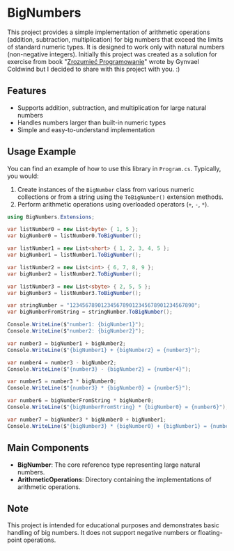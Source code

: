 # BigNumbers

This project provides a simple implementation of arithmetic operations (addition, subtraction, multiplication) for big numbers that exceed the limits of standard numeric types. It is designed to work only with natural numbers (non-negative integers).
Initially this project was created as a solution for exercise from book "[Zrozumieć Programowanie](https://zrozumiecprogramowanie.pl/#/mainPage)" wrote by Gynvael Coldwind but I decided to share with this project with you. :)

## Features

- Supports addition, subtraction, and multiplication for large natural numbers
- Handles numbers larger than built-in numeric types
- Simple and easy-to-understand implementation

## Usage Example

You can find an example of how to use this library in `Program.cs`. Typically, you would:

1. Create instances of the `BigNumber` class from various numeric collections or from a string using the `ToBigNumber()` extension methods.
2. Perform arithmetic operations using overloaded operators (`+`, `-`, `*`).

```csharp
using BigNumbers.Extensions;

var listNumber0 = new List<byte> { 1, 5 };
var bigNumber0 = listNumber0.ToBigNumber();

var listNumber1 = new List<short> { 1, 2, 3, 4, 5 };
var bigNumber1 = listNumber1.ToBigNumber();

var listNumber2 = new List<int> { 6, 7, 8, 9 };
var bigNumber2 = listNumber2.ToBigNumber();

var listNumber3 = new List<sbyte> { 2, 5, 5 };
var bigNumber3 = listNumber3.ToBigNumber();

var stringNumber = "1234567890123456789012345678901234567890";
var bigNumberFromString = stringNumber.ToBigNumber();

Console.WriteLine($"number1: {bigNumber1}");
Console.WriteLine($"number2: {bigNumber2}");

var number3 = bigNumber1 + bigNumber2;
Console.WriteLine($"{bigNumber1} + {bigNumber2} = {number3}");

var number4 = number3 - bigNumber2;
Console.WriteLine($"{number3} - {bigNumber2} = {number4}");

var number5 = number3 * bigNumber0;
Console.WriteLine($"{number3} * {bigNumber0} = {number5}");

var number6 = bigNumberFromString * bigNumber0;
Console.WriteLine($"{bigNumberFromString} * {bigNumber0} = {number6}");

var number7 = bigNumber3 * bigNumber0 + bigNumber1;
Console.WriteLine($"{bigNumber3} * {bigNumber0} + {bigNumber1} = {number7}");
```
## Main Components

- **BigNumber**: The core reference type representing large natural numbers.
- **ArithmeticOperations**: Directory containing the implementations of arithmetic operations.

## Note

This project is intended for educational purposes and demonstrates basic handling of big numbers. It does not support negative numbers or floating-point operations.
